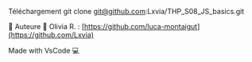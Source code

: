 Téléchargement
git clone git@github.com:Lxvia/THP_S08_JS_basics.git

🐥 Auteure 🐥
Olivia R. : [https://github.com/luca-montaigut](https://github.com/Lxvia)

Made with VsCode 💻

